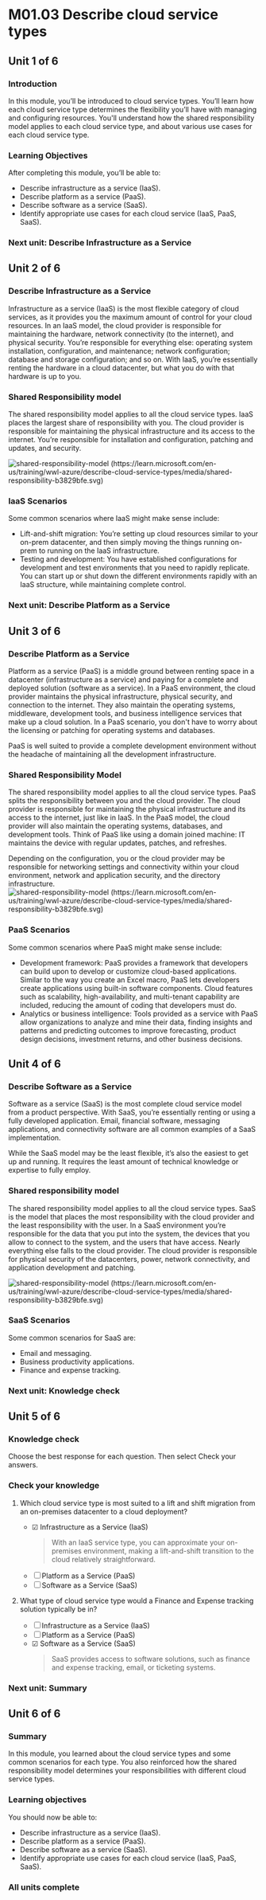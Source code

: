 # M01.03 Describe cloud service types

## Unit 1 of 6

### Introduction

In this module, you’ll be introduced to cloud service types. You’ll learn how each cloud service type determines the flexibility you’ll have with managing and configuring resources. You'll understand how the shared responsibility model applies to each cloud service type, and about various use cases for each cloud service type.

### Learning Objectives

After completing this module, you’ll be able to:

- Describe infrastructure as a service (IaaS).
- Describe platform as a service (PaaS).
- Describe software as a service (SaaS).
- Identify appropriate use cases for each cloud service (IaaS, PaaS, SaaS).

### Next unit: Describe Infrastructure as a Service

## Unit 2 of 6

### Describe Infrastructure as a Service

Infrastructure as a service (IaaS) is the most flexible category of cloud services, as it provides you the maximum amount of control for your cloud resources. In an IaaS model, the cloud provider is responsible for maintaining the hardware, network connectivity (to the internet), and physical security. You’re responsible for everything else: operating system installation, configuration, and maintenance; network configuration; database and storage configuration; and so on. With IaaS, you’re essentially renting the hardware in a cloud datacenter, but what you do with that hardware is up to you.

### Shared Responsibility model

The shared responsibility model applies to all the cloud service types. IaaS places the largest share of responsibility with you. The cloud provider is responsible for maintaining the physical infrastructure and its access to the internet. You’re responsible for installation and configuration, patching and updates, and security.

![shared-responsibility-model (https://learn.microsoft.com/en-us/training/wwl-azure/describe-cloud-service-types/media/shared-responsibility-b3829bfe.svg)](../content/shared-responsibility-b3829bfe.svg)

### IaaS Scenarios

Some common scenarios where IaaS might make sense include:

- Lift-and-shift migration: You’re setting up cloud resources similar to your on-prem datacenter, and then simply moving the things running on-prem to running on the IaaS infrastructure.
- Testing and development: You have established configurations for development and test environments that you need to rapidly replicate. You can start up or shut down the different environments rapidly with an IaaS structure, while maintaining complete control.

### Next unit: Describe Platform as a Service

## Unit 3 of 6

### Describe Platform as a Service

Platform as a service (PaaS) is a middle ground between renting space in a datacenter (infrastructure as a service) and paying for a complete and deployed solution (software as a service). In a PaaS environment, the cloud provider maintains the physical infrastructure, physical security, and connection to the internet. They also maintain the operating systems, middleware, development tools, and business intelligence services that make up a cloud solution. In a PaaS scenario, you don't have to worry about the licensing or patching for operating systems and databases.

PaaS is well suited to provide a complete development environment without the headache of maintaining all the development infrastructure.

### Shared Responsibility Model

The shared responsibility model applies to all the cloud service types. PaaS splits the responsibility between you and the cloud provider. The cloud provider is responsible for maintaining the physical infrastructure and its access to the internet, just like in IaaS. In the PaaS model, the cloud provider will also maintain the operating systems, databases, and development tools. Think of PaaS like using a domain joined machine: IT maintains the device with regular updates, patches, and refreshes.

Depending on the configuration, you or the cloud provider may be responsible for networking settings and connectivity within your cloud environment, network and application security, and the directory infrastructure.
![shared-responsibility-model (https://learn.microsoft.com/en-us/training/wwl-azure/describe-cloud-service-types/media/shared-responsibility-b3829bfe.svg)](../content/shared-responsibility-b3829bfe.svg)

### PaaS Scenarios

Some common scenarios where PaaS might make sense include:

- Development framework: PaaS provides a framework that developers can build upon to develop or customize cloud-based applications. Similar to the way you create an Excel macro, PaaS lets developers create applications using built-in software components. Cloud features such as scalability, high-availability, and multi-tenant capability are included, reducing the amount of coding that developers must do.
- Analytics or business intelligence: Tools provided as a service with PaaS allow organizations to analyze and mine their data, finding insights and patterns and predicting outcomes to improve forecasting, product design decisions, investment returns, and other business decisions.

## Unit 4 of 6

### Describe Software as a Service

Software as a service (SaaS) is the most complete cloud service model from a product perspective. With SaaS, you’re essentially renting or using a fully developed application. Email, financial software, messaging applications, and connectivity software are all common examples of a SaaS implementation.

While the SaaS model may be the least flexible, it’s also the easiest to get up and running. It requires the least amount of technical knowledge or expertise to fully employ.

### Shared responsibility model

The shared responsibility model applies to all the cloud service types. SaaS is the model that places the most responsibility with the cloud provider and the least responsibility with the user. In a SaaS environment you’re responsible for the data that you put into the system, the devices that you allow to connect to the system, and the users that have access. Nearly everything else falls to the cloud provider. The cloud provider is responsible for physical security of the datacenters, power, network connectivity, and application development and patching.

![shared-responsibility-model (https://learn.microsoft.com/en-us/training/wwl-azure/describe-cloud-service-types/media/shared-responsibility-b3829bfe.svg)](../content/shared-responsibility-b3829bfe.svg)

### SaaS Scenarios

Some common scenarios for SaaS are:

- Email and messaging.
- Business productivity applications.
- Finance and expense tracking.

### Next unit: Knowledge check

## Unit 5 of 6

### Knowledge check

Choose the best response for each question. Then select Check your answers.

### Check your knowledge

1. Which cloud service type is most suited to a lift and shift migration from an on-premises datacenter to a cloud deployment?
     - ☑ Infrastructure as a Service (IaaS)
          > With an IaaS service type, you can approximate your on-premises environment, making a lift-and-shift transition to the cloud relatively straightforward.
     - ☐ Platform as a Service (PaaS)
     - ☐ Software as a Service (SaaS)

2. What type of cloud service type would a Finance and Expense tracking solution typically be in?
     - ☐ Infrastructure as a Service (IaaS)
     - ☐ Platform as a Service (PaaS)
     - ☑ Software as a Service (SaaS)
          > SaaS provides access to software solutions, such as finance and expense tracking, email, or ticketing systems.

### Next unit: Summary

## Unit 6 of 6

### Summary

In this module, you learned about the cloud service types and some common scenarios for each type. You also reinforced how the shared responsibility model determines your responsibilities with different cloud service types.

### Learning objectives

You should now be able to:

- Describe infrastructure as a service (IaaS).
- Describe platform as a service (PaaS).
- Describe software as a service (SaaS).
- Identify appropriate use cases for each cloud service (IaaS, PaaS, SaaS).

### All units complete
